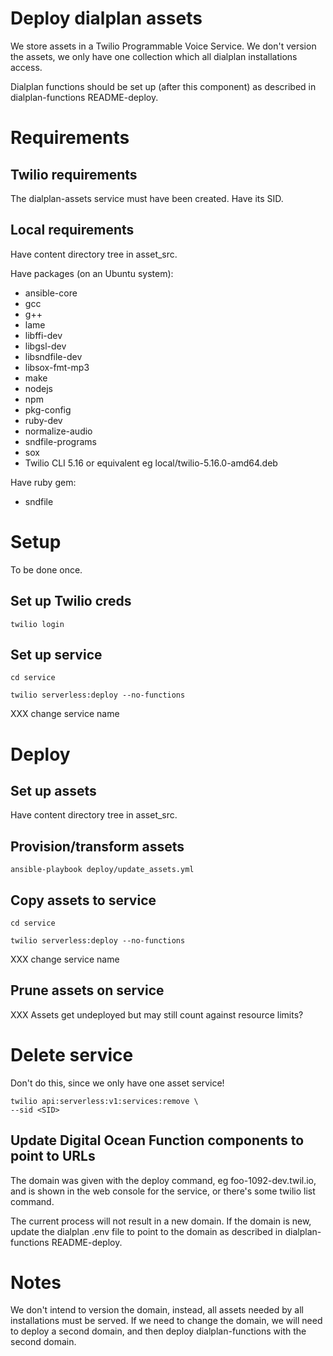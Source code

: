 # Deploy dialplan assets

We store assets in a Twilio Programmable Voice Service. We don't version the assets, we only have one collection which all dialplan installations access.

Dialplan functions should be set up (after this component) as described in dialplan-functions README-deploy.

# Requirements

## Twilio requirements

The dialplan-assets service must have been created. Have its SID.

## Local requirements

Have content directory tree in asset_src.

Have packages (on an Ubuntu system):

- ansible-core
- gcc
- g++
- lame
- libffi-dev
- libgsl-dev
- libsndfile-dev
- libsox-fmt-mp3
- make
- nodejs
- npm
- pkg-config
- ruby-dev
- normalize-audio
- sndfile-programs
- sox
- Twilio CLI 5.16 or equivalent eg local/twilio-5.16.0-amd64.deb

Have ruby gem:
- sndfile

# Setup

To be done once.

## Set up Twilio creds

    twilio login

## Set up service

    cd service

    twilio serverless:deploy --no-functions

XXX change service name

# Deploy

## Set up assets

Have content directory tree in asset_src.

## Provision/transform assets

    ansible-playbook deploy/update_assets.yml

## Copy assets to service

    cd service

    twilio serverless:deploy --no-functions

XXX change service name

## Prune assets on service

XXX Assets get undeployed but may still count against resource limits?

# Delete service

Don't do this, since we only have one asset service!

    twilio api:serverless:v1:services:remove \
    --sid <SID>

## Update Digital Ocean Function components to point to URLs

The domain was given with the deploy command, eg foo-1092-dev.twil.io, and is shown in the web console for the service, or there's some twilio list command.

The current process will not result in a new domain. If the domain is new, update the dialplan .env file to point to the domain as described in dialplan-functions README-deploy.

# Notes

We don't intend to version the domain, instead, all assets needed by all installations must be served. If we need to change the domain, we will need to deploy a second domain, and then deploy dialplan-functions with the second domain.
